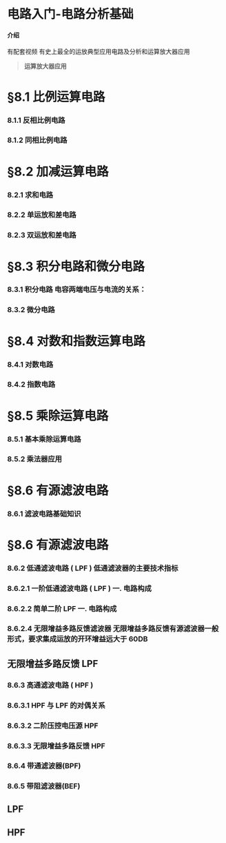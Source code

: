 # 电路入门-电路分析基础

#### 介绍
有配套视频
有史上最全的运放典型应用电路及分析和运算放大器应用

> **运算放大器应用**

# §8.1 比例运算电路

### 8.1.1 反相比例电路
### 8.1.2 同相比例电路

# §8.2 加减运算电路

### 8.2.1 求和电路
### 8.2.2 单运放和差电路
### 8.2.3 双运放和差电路

# §8.3 积分电路和微分电路

### 8.3.1 积分电路 电容两端电压与电流的关系：
### 8.3.2 微分电路

# §8.4 对数和指数运算电路

### 8.4.1 对数电路
### 8.4.2 指数电路

# §8.5 乘除运算电路

### 8.5.1 基本乘除运算电路
### 8.5.2 乘法器应用

# §8.6 有源滤波电路

### 8.6.1 滤波电路基础知识

# §8.6 有源滤波电路

### 8.6.2 低通滤波电路 ( LPF ) 低通滤波器的主要技术指标
### 8.6.2.1 一阶低通滤波电路 ( LPF ) 一. 电路构成
### 8.6.2.2 简单二阶 LPF 一. 电路构成
### 8.6.2.4 无限增益多路反馈滤波器 无限增益多路反馈有源滤波器一般形式，要求集成运放的开环增益远大于 60DB

## 无限增益多路反馈 LPF

### 8.6.3 高通滤波电路 ( HPF )

### 8.6.3.1 HPF 与 LPF 的对偶关系
### 8.6.3.2 二阶压控电压源 HPF
### 8.6.3.3 无限增益多路反馈 HPF

### 8.6.4 带通滤波器(BPF)

### 8.6.5 带阻滤波器(BEF)

## LPF

## HPF
